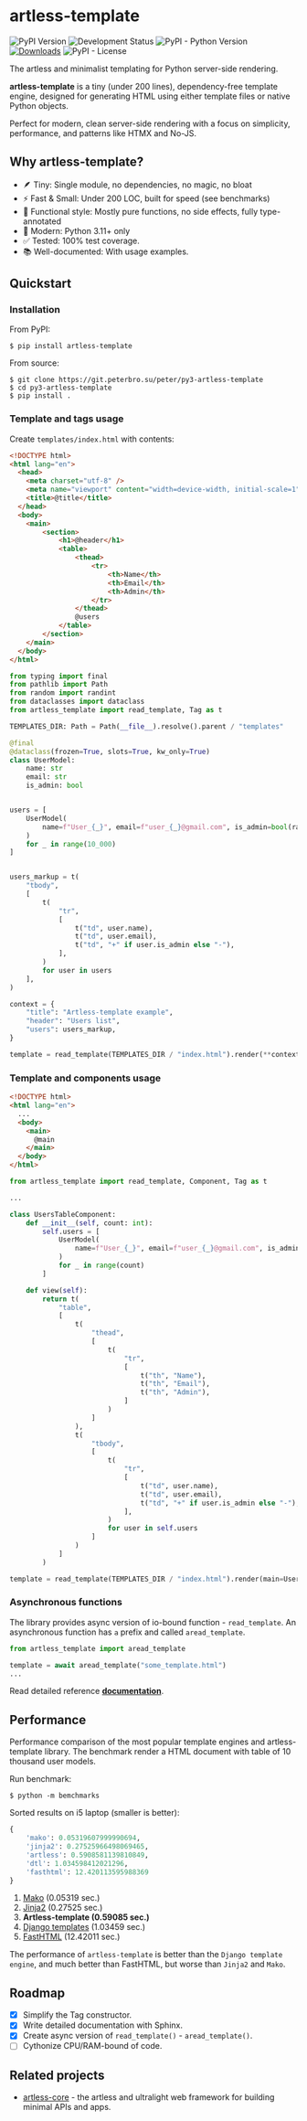 # artless-template

![PyPI Version](https://img.shields.io/pypi/v/artless-template)
![Development Status](https://img.shields.io/badge/status-3%20--%20Beta-blue)
![PyPI - Python Version](https://img.shields.io/pypi/pyversions/artless-template)
[![Downloads](https://static.pepy.tech/badge/artless-template)](https://pepy.tech/project/artless-template)
![PyPI - License](https://img.shields.io/pypi/l/artless-template)

The artless and minimalist templating for Python server-side rendering.

**artless-template** is a tiny (under 200 lines), dependency-free template engine, designed for generating HTML using either template files or native Python objects.

Perfect for modern, clean server-side rendering with a focus on simplicity, performance, and patterns like HTMX and No-JS.

## Why artless-template?

* 🪶 Tiny: Single module, no dependencies, no magic, no bloat
* ⚡ Fast & Small: Under 200 LOC, built for speed (see benchmarks)
* 🧹 Functional style: Mostly pure functions, no side effects, fully type-annotated
* 🐍 Modern: Python 3.11+ only
* ✅ Tested: 100% test coverage.
* 📚 Well-documented: With usage examples.

## Quickstart

### Installation

From PyPI:

``` console
$ pip install artless-template
```

From source:

``` console
$ git clone https://git.peterbro.su/peter/py3-artless-template
$ cd py3-artless-template
$ pip install .
```

### Template and tags usage

Create `templates/index.html` with contents:

``` html
<!DOCTYPE html>
<html lang="en">
  <head>
    <meta charset="utf-8" />
    <meta name="viewport" content="width=device-width, initial-scale=1" />
    <title>@title</title>
  </head>
  <body>
    <main>
        <section>
            <h1>@header</h1>
            <table>
                <thead>
                    <tr>
                        <th>Name</th>
                        <th>Email</th>
                        <th>Admin</th>
                    </tr>
                </thead>
                @users
            </table>
        </section>
    </main>
  </body>
</html>
```

``` python
from typing import final
from pathlib import Path
from random import randint
from dataclasses import dataclass
from artless_template import read_template, Tag as t

TEMPLATES_DIR: Path = Path(__file__).resolve().parent / "templates"

@final
@dataclass(frozen=True, slots=True, kw_only=True)
class UserModel:
    name: str
    email: str
    is_admin: bool


users = [
    UserModel(
        name=f"User_{_}", email=f"user_{_}@gmail.com", is_admin=bool(randint(0, 1))
    )
    for _ in range(10_000)
]


users_markup = t(
    "tbody",
    [
        t(
            "tr",
            [
                t("td", user.name),
                t("td", user.email),
                t("td", "+" if user.is_admin else "-"),
            ],
        )
        for user in users
    ],
)

context = {
    "title": "Artless-template example",
    "header": "Users list",
    "users": users_markup,
}

template = read_template(TEMPLATES_DIR / "index.html").render(**context)
```

### Template and components usage

``` html
<!DOCTYPE html>
<html lang="en">
  ...
  <body>
    <main>
      @main
    </main>
  </body>
</html>
```

``` python
from artless_template import read_template, Component, Tag as t

...

class UsersTableComponent:
    def __init__(self, count: int):
        self.users = [
            UserModel(
                name=f"User_{_}", email=f"user_{_}@gmail.com", is_admin=bool(randint(0, 1))
            )
            for _ in range(count)
        ]

    def view(self):
        return t(
            "table",
            [
                t(
                    "thead",
                    [
                        t(
                            "tr",
                            [
                                t("th", "Name"),
                                t("th", "Email"),
                                t("th", "Admin"),
                            ]
                        )
                    ]
                ),
                t(
                    "tbody",
                    [
                        t(
                            "tr",
                            [
                                t("td", user.name),
                                t("td", user.email),
                                t("td", "+" if user.is_admin else "-"),
                            ],
                        )
                        for user in self.users
                    ]
                )
            ]
        )

template = read_template(TEMPLATES_DIR / "index.html").render(main=UsersTableComponent(100500))
```

### Asynchronous functions

The library provides async version of io-bound function - `read_template`. An asynchronous function has `a` prefix and called `aread_template`.

``` python
from artless_template import aread_template

template = await aread_template("some_template.html")
...
```

Read detailed reference **[documentation](https://pages.peterbro.su/py3-artless-template/reference.html)**.

## Performance

Performance comparison of the most popular template engines and artless-template library.
The benchmark render a HTML document with table of 10 thousand user models.

Run benchmark:

``` shellsession
$ python -m bemchmarks
```

Sorted results on i5 laptop (smaller is better):

``` python
{
    'mako': 0.05319607999990694,
    'jinja2': 0.27525966498069465,
    'artless': 0.5908581139810849,
    'dtl': 1.034598412021296,
    'fasthtml': 12.420113595988369
}
```

1. [Mako](https://www.makotemplates.org/) (0.05319 sec.)
2. [Jinja2](https://jinja.palletsprojects.com/en/3.1.x/) (0.27525 sec.)
3. **Artless-template (0.59085 sec.)**
4. [Django templates](https://docs.djangoproject.com/en/5.0/ref/templates/) (1.03459 sec.)
5. [FastHTML](https://github.com/AnswerDotAI/fasthtml/) (12.42011 sec.)

The performance of `artless-template` is better than the `Django template engine`, and much better than FastHTML, but worse than `Jinja2` and `Mako`.

## Roadmap

- [x] Simplify the Tag constructor.
- [x] Write detailed documentation with Sphinx.
- [x] Create async version of `read_template()` - `aread_template()`.
- [ ] Cythonize CPU/RAM-bound of code.

## Related projects

* [artless-core](https://pypi.org/project/artless-core/) - the artless and ultralight web framework for building minimal APIs and apps.
